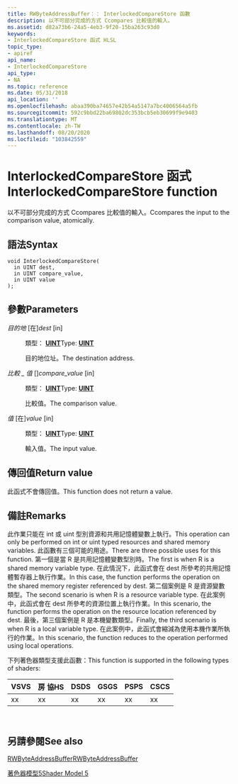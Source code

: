 ```yaml
---
title: RWByteAddressBuffer：： InterlockedCompareStore 函數
description: 以不可部分完成的方式 Ccompares 比較值的輸入。
ms.assetid: d82a73b6-24a5-4eb3-9f20-15ba263c93d0
keywords:
- InterlockedCompareStore 函式 HLSL
topic_type:
- apiref
api_name:
- InterlockedCompareStore
api_type:
- NA
ms.topic: reference
ms.date: 05/31/2018
api_location: ''
ms.openlocfilehash: abaa390ba74657e42b54a5147a7bc4006564a5fb
ms.sourcegitcommit: 592c9bbd22ba69802dc353bcb5eb30699f9e9403
ms.translationtype: MT
ms.contentlocale: zh-TW
ms.lasthandoff: 08/20/2020
ms.locfileid: "103842559"
---
```

# <a name="interlockedcomparestore-function"></a><span data-ttu-id="92fd5-104">InterlockedCompareStore 函式</span><span class="sxs-lookup"><span data-stu-id="92fd5-104">InterlockedCompareStore function</span></span>

<span data-ttu-id="92fd5-105">以不可部分完成的方式 Ccompares 比較值的輸入。</span><span class="sxs-lookup"><span data-stu-id="92fd5-105">Ccompares the input to the comparison value, atomically.</span></span>

## <a name="syntax"></a><span data-ttu-id="92fd5-106">語法</span><span class="sxs-lookup"><span data-stu-id="92fd5-106">Syntax</span></span>

``` syntax
void InterlockedCompareStore(
  in UINT dest,
  in UINT compare_value,
  in UINT value
);
```

## <a name="parameters"></a><span data-ttu-id="92fd5-107">參數</span><span class="sxs-lookup"><span data-stu-id="92fd5-107">Parameters</span></span>

<dl> <dt>

<span data-ttu-id="92fd5-108">*目的地* \[在\]</span><span class="sxs-lookup"><span data-stu-id="92fd5-108">*dest* \[in\]</span></span>
</dt> <dd>

<span data-ttu-id="92fd5-109">類型： **[ **UINT**](/windows/desktop/WinProg/windows-data-types)**</span><span class="sxs-lookup"><span data-stu-id="92fd5-109">Type: **[**UINT**](/windows/desktop/WinProg/windows-data-types)**</span></span>

<span data-ttu-id="92fd5-110">目的地位址。</span><span class="sxs-lookup"><span data-stu-id="92fd5-110">The destination address.</span></span>

</dd> <dt>

<span data-ttu-id="92fd5-111">*比較 \_ 值* \[\]</span><span class="sxs-lookup"><span data-stu-id="92fd5-111">*compare\_value* \[in\]</span></span>
</dt> <dd>

<span data-ttu-id="92fd5-112">類型： **[ **UINT**](/windows/desktop/WinProg/windows-data-types)**</span><span class="sxs-lookup"><span data-stu-id="92fd5-112">Type: **[**UINT**](/windows/desktop/WinProg/windows-data-types)**</span></span>

<span data-ttu-id="92fd5-113">比較值。</span><span class="sxs-lookup"><span data-stu-id="92fd5-113">The comparison value.</span></span>

</dd> <dt>

<span data-ttu-id="92fd5-114">*值* \[在\]</span><span class="sxs-lookup"><span data-stu-id="92fd5-114">*value* \[in\]</span></span>
</dt> <dd>

<span data-ttu-id="92fd5-115">類型： **[ **UINT**](/windows/desktop/WinProg/windows-data-types)**</span><span class="sxs-lookup"><span data-stu-id="92fd5-115">Type: **[**UINT**](/windows/desktop/WinProg/windows-data-types)**</span></span>

<span data-ttu-id="92fd5-116">輸入值。</span><span class="sxs-lookup"><span data-stu-id="92fd5-116">The input value.</span></span>

</dd> </dl>

## <a name="return-value"></a><span data-ttu-id="92fd5-117">傳回值</span><span class="sxs-lookup"><span data-stu-id="92fd5-117">Return value</span></span>

<span data-ttu-id="92fd5-118">此函式不會傳回值。</span><span class="sxs-lookup"><span data-stu-id="92fd5-118">This function does not return a value.</span></span>

## <a name="remarks"></a><span data-ttu-id="92fd5-119">備註</span><span class="sxs-lookup"><span data-stu-id="92fd5-119">Remarks</span></span>

<span data-ttu-id="92fd5-120">此作業只能在 int 或 uint 型別資源和共用記憶體變數上執行。</span><span class="sxs-lookup"><span data-stu-id="92fd5-120">This operation can only be performed on int or uint typed resources and shared memory variables.</span></span> <span data-ttu-id="92fd5-121">此函數有三個可能的用途。</span><span class="sxs-lookup"><span data-stu-id="92fd5-121">There are three possible uses for this function.</span></span> <span data-ttu-id="92fd5-122">第一個是當 R 是共用記憶體變數型別時。</span><span class="sxs-lookup"><span data-stu-id="92fd5-122">The first is when R is a shared memory variable type.</span></span> <span data-ttu-id="92fd5-123">在此情況下，此函式會在 dest 所參考的共用記憶體暫存器上執行作業。</span><span class="sxs-lookup"><span data-stu-id="92fd5-123">In this case, the function performs the operation on the shared memory register referenced by dest.</span></span> <span data-ttu-id="92fd5-124">第二個案例是 R 是資源變數類型。</span><span class="sxs-lookup"><span data-stu-id="92fd5-124">The second scenario is when R is a resource variable type.</span></span> <span data-ttu-id="92fd5-125">在此案例中，此函式會在 dest 所參考的資源位置上執行作業。</span><span class="sxs-lookup"><span data-stu-id="92fd5-125">In this scenario, the function performs the operation on the resource location referenced by dest.</span></span> <span data-ttu-id="92fd5-126">最後，第三個案例是 R 是本機變數類型。</span><span class="sxs-lookup"><span data-stu-id="92fd5-126">Finally, the third scenario is when R is a local variable type.</span></span> <span data-ttu-id="92fd5-127">在此案例中，此函式會縮減為使用本機作業所執行的作業。</span><span class="sxs-lookup"><span data-stu-id="92fd5-127">In this scenario, the function reduces to the operation performed using local operations.</span></span>

<span data-ttu-id="92fd5-128">下列著色器類型支援此函數：</span><span class="sxs-lookup"><span data-stu-id="92fd5-128">This function is supported in the following types of shaders:</span></span>



| <span data-ttu-id="92fd5-129">VS</span><span class="sxs-lookup"><span data-stu-id="92fd5-129">VS</span></span>  | <span data-ttu-id="92fd5-130">房 協</span><span class="sxs-lookup"><span data-stu-id="92fd5-130">HS</span></span>  | <span data-ttu-id="92fd5-131">DS</span><span class="sxs-lookup"><span data-stu-id="92fd5-131">DS</span></span>  | <span data-ttu-id="92fd5-132">GS</span><span class="sxs-lookup"><span data-stu-id="92fd5-132">GS</span></span>  | <span data-ttu-id="92fd5-133">PS</span><span class="sxs-lookup"><span data-stu-id="92fd5-133">PS</span></span>  | <span data-ttu-id="92fd5-134">CS</span><span class="sxs-lookup"><span data-stu-id="92fd5-134">CS</span></span>  |
|-----|-----|-----|-----|-----|-----|
| <span data-ttu-id="92fd5-135">x</span><span class="sxs-lookup"><span data-stu-id="92fd5-135">x</span></span>   | <span data-ttu-id="92fd5-136">x</span><span class="sxs-lookup"><span data-stu-id="92fd5-136">x</span></span>   | <span data-ttu-id="92fd5-137">x</span><span class="sxs-lookup"><span data-stu-id="92fd5-137">x</span></span>   | <span data-ttu-id="92fd5-138">x</span><span class="sxs-lookup"><span data-stu-id="92fd5-138">x</span></span>   | <span data-ttu-id="92fd5-139">x</span><span class="sxs-lookup"><span data-stu-id="92fd5-139">x</span></span>   | <span data-ttu-id="92fd5-140">x</span><span class="sxs-lookup"><span data-stu-id="92fd5-140">x</span></span>   |



 

## <a name="see-also"></a><span data-ttu-id="92fd5-141">另請參閱</span><span class="sxs-lookup"><span data-stu-id="92fd5-141">See also</span></span>

<dl> <dt>

[<span data-ttu-id="92fd5-142">RWByteAddressBuffer</span><span class="sxs-lookup"><span data-stu-id="92fd5-142">RWByteAddressBuffer</span></span>](sm5-object-rwbyteaddressbuffer.md)
</dt> <dt>

[<span data-ttu-id="92fd5-143">著色器模型5</span><span class="sxs-lookup"><span data-stu-id="92fd5-143">Shader Model 5</span></span>](d3d11-graphics-reference-sm5.md)
</dt> </dl>

 

 